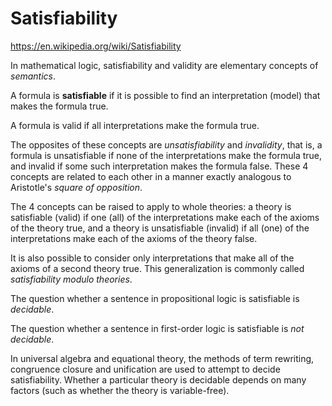 # Satisfiability

https://en.wikipedia.org/wiki/Satisfiability

In mathematical logic, satisfiability and validity are elementary concepts of *semantics*.

A formula is **satisfiable** if it is possible to find an interpretation (model) that makes the formula true.

A formula is valid if all interpretations make the formula true.

The opposites of these concepts are *unsatisfiability* and *invalidity*, that is, a formula is unsatisfiable if none of the interpretations make the formula true, and invalid if some such interpretation makes the formula false. These 4 concepts are related to each other in a manner exactly analogous to Aristotle's *square of opposition*.

The 4 concepts can be raised to apply to whole theories: a theory is satisfiable (valid) if one (all) of the interpretations make each of the axioms of the theory true, and a theory is unsatisfiable (invalid) if all (one) of the interpretations make each of the axioms of the theory false.

It is also possible to consider only interpretations that make all of the axioms of a second theory true. This generalization is commonly called *satisfiability modulo theories*.

The question whether a sentence in propositional logic is satisfiable is *decidable*.

The question whether a sentence in first-order logic is satisfiable is *not decidable*.

In universal algebra and equational theory, the methods of term rewriting, congruence closure and unification are used to attempt to decide satisfiability. Whether a particular theory is decidable depends on many factors (such as whether the theory is variable-free).
